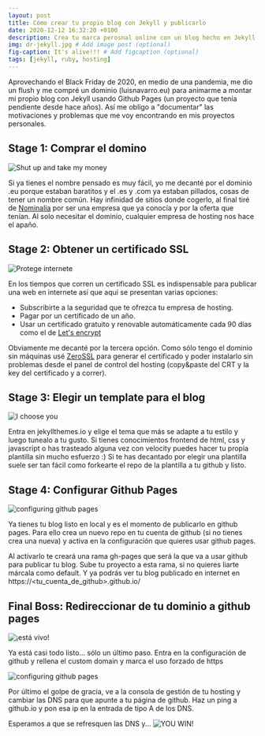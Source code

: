 ```yaml
---
layout: post
title: Cómo crear tu propio blog con Jekyll y publicarlo
date: 2020-12-12 16:32:20 +0100
description: Crea tu marca perosnal online con un blog hecho en Jekyll publicado en tu propio hosting # Add post description (optional)
img: dr-jekyll.jpg # Add image post (optional)
fig-caption: It's alive!!! # Add figcaption (optional)
tags: [jekyll, ruby, hosting]
---
```

Aprovechando el Black Friday de 2020, en medio de una pandemia, me dio un flush y me compré un dominio (luisnavarro.eu) para animarme a montar mi propio blog con Jekyll usando Github Pages (un proyecto que tenía pendiente desde hace años). Así me obligo a "documentar" las motivaciones y problemas que me voy encontrando en mis proyectos personales.


## Stage 1: Comprar el domino

![Shut up and take my money]({{site.image_url}}/20201212/take_my_money.png)

Si ya tienes el nombre pensado es muy fácil, yo me decanté por el dominio .eu porque estaban baratitos y el .es y .com ya estaban pillados, cosas de tener un nombre común.
Hay infinidad de sitios donde cogerlo, al final tiré de [Nominalia](http://nominalia.com/) por ser una empresa que ya conocía y por la oferta que tenían. 
Al solo necesitar el dominio, cualquier empresa de hosting nos hace el apaño.

## Stage 2: Obtener un certificado SSL

![Protege internete]({{site.image_url}}/20201212/gorilla.jpg)

En los tiempos que corren un certificado SSL es indispensable para publicar una web en internete así que aquí se presentan varias opciones:

* Subscribirte a la seguridad que te ofrezca tu empresa de hosting.
* Pagar por un certificado de un año.
* Usar un certificado gratuito y renovable automáticamente cada 90 días como el de [Let's encrypt](https://letsencrypt.org/)

Obviamente me decanté por la tercera opción. Como sólo tengo el dominio sin máquinas usé [ZeroSSL](https://zerossl.com/) para generar el certificado y poder instalarlo sin problemas desde el panel de control del hosting (copy&paste del CRT y la key del certificado y a correr).


## Stage 3: Elegir un template para el blog


![I choose you]({{site.image_url}}/20201212/choose_you.png)

Entra en jekyllthemes.io y elige el tema que más se adapte a tu estilo y luego tunealo a tu gusto.
Si tienes conocimientos frontend de html, css y javascript o has trasteado alguna vez con velocity puedes hacer tu propia plantilla sin mucho esfuerzo :) 
Si te has decantado por elegir una plantilla suele ser tan fácil como forkearte el repo de la plantilla a tu github y listo.

## Stage 4: Configurar Github Pages

![configuring github pages]({{site.image_url}}/20201212/jekyllrb.png)

Ya tienes tu blog listo en local y es el momento de publicarlo en github pages. Para ello crea un nuevo repo en tu cuenta de github (si no tienes crea una nueva) y activa en la configuración que quieres usar github pages.

Al activarlo te creará una rama gh-pages que será la que va a usar github para publicar tu blog.
Sube tu proyecto a esta rama, si no quieres liarte márcala como default.
Y ya podrás ver tu blog publicado en internet en https://<tu_cuenta_de_github>.github.io/

## Final Boss: Redireccionar de tu dominio a github pages
![¡está vivo!]({{site.image_url}}/20201212/frankenstein.jpg)

Ya está casi todo listo... sólo un último paso.
Entra en la configuración de github y rellena el custom domain y marca el uso forzado de https 

![configuring github pages]({{site.image_url}}/20201212/github_pages_conf.png)

Por último el golpe de gracia, ve a la consola de gestión de tu hosting y cambiar las DNS para que apunte a tu página de github.
Haz un ping a github.io y pon esa ip en la entrada de tipo A de los DNS.

Esperamos a que se refresquen las DNS y...
![YOU WIN!]({{site.image_url}}/20201212/luisnavarroeu.png)